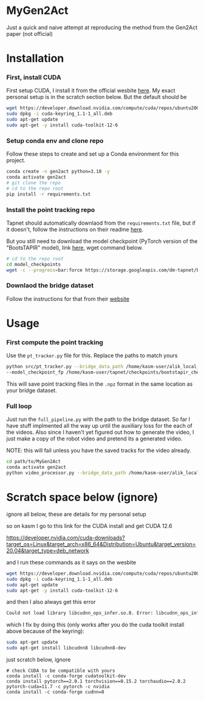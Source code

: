 # MyGen2Act
Just a quick and naive attempt at reproducing the method from the Gen2Act paper (not official)

# Installation

### First, install CUDA

First setup CUDA, I install it from the official wesbite [here](https://developer.nvidia.com/cuda-downloads). My exact personal setup is in the scratch section below. But the default should be

```bash
wget https://developer.download.nvidia.com/compute/cuda/repos/ubuntu2004/x86_64/cuda-keyring_1.1-1_all.deb
sudo dpkg -i cuda-keyring_1.1-1_all.deb
sudo apt-get update
sudo apt-get -y install cuda-toolkit-12-6
```

### Setup conda env and clone repo


Follow these steps to create and set up a Conda environment for this project.

```bash
conda create -n gen2act python=3.10 -y
conda activate gen2act
# git clone the repo
# cd to the repo root
pip install -r requirements.txt
```

### Install the point tracking repo

Tapnet should automatically downlaod from the `requirements.txt` file, but if it doesn't, follow the instructions on their readme [here](https://github.com/google-deepmind/tapnet). 

But you still need to download the model checkpoint (PyTorch version of the "BootsTAPIR" model), link [here](https://storage.googleapis.com/dm-tapnet/bootstap/bootstapir_checkpoint_v2.pt), wget command below. 

```bash
# cd to the repo root
cd model_checkpoints
wget -c --progress=bar:force https://storage.googleapis.com/dm-tapnet/bootstap/bootstapir_checkpoint_v2.pt -O bootstapir_checkpoint_v2.pt
```

### Downlaod the bridge dataset

Follow the instructions for that from their [website](https://github.com/rail-berkeley/bridge_data_v2) 

# Usage

### First compute the point tracking

Use the `pt_tracker.py` file for this. Replace the paths to match yours 

```bash
python src/pt_tracker.py --bridge_data_path /home/kasm-user/alik_local_data/bridge_dataset/1.0.0 \
--model_checkpoint_fp /home/kasm-user/tapnet/checkpoints/bootstapir_checkpoint_v2.pt
``` 

This will save point tracking files in the `.npz` format in the same location as your bridge dataset.

### Full loop

Just run the `full_pipeline.py` with the path to the bridge dataset. So far I have stuff implmented all the way up until the auxiliary loss for the each of the videos. Also since I haven't yet figured out how to generate the video, I just make a copy of the robot video and pretend its a generated video.

NOTE: this will fail unless you have the saved tracks for the video already. 
```bash
cd path/to/MyGen2Act
conda activate gen2act
python video_processor.py --bridge_data_path /home/kasm-user/alik_local_data/bridge_dataset/1.0.0/
```


# Scratch space below (ignore)
ignore all below, these are details for my personal setup

so on kasm I go to this link for the CUDA install and get CUDA 12.6 

https://developer.nvidia.com/cuda-downloads?target_os=Linux&target_arch=x86_64&Distribution=Ubuntu&target_version=20.04&target_type=deb_network

and I run these commands as it says on the wesbite 

```bash
wget https://developer.download.nvidia.com/compute/cuda/repos/ubuntu2004/x86_64/cuda-keyring_1.1-1_all.deb
sudo dpkg -i cuda-keyring_1.1-1_all.deb
sudo apt-get update
sudo apt-get -y install cuda-toolkit-12-6
```

and then I also always get this error
```bash
Could not load library libcudnn_ops_infer.so.8. Error: libcudnn_ops_infer.so.8: cannot open shared object file: No such file or directory
```

which I fix by doing this (only works after you do the cuda toolkit install above because of the keyring):
```bash
sudo apt-get update
sudo apt-get install libcudnn8 libcudnn8-dev
```


just scratch below, ignore 
```
# check CUDA to be compatible with yours 
conda install -c conda-forge cudatoolkit-dev
conda install pytorch==2.0.1 torchvision==0.15.2 torchaudio==2.0.2 pytorch-cuda=11.7 -c pytorch -c nvidia
conda install -c conda-forge cudnn=8

```